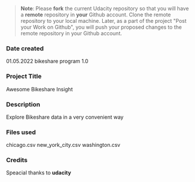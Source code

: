 >**Note**: Please **fork** the current Udacity repository so that you will have a **remote** repository in **your** Github account. Clone the remote repository to your local machine. Later, as a part of the project "Post your Work on Github", you will push your proposed changes to the remote repository in your Github account.

### Date created
01.05.2022 bikeshare program 1.0

### Project Title
Awesome Bikeshare Insight

### Description
Explore Bikeshare data in a very convenient way

### Files used
chicago.csv
new_york_city.csv
washington.csv

### Credits
Speacial thanks to **udacity**

